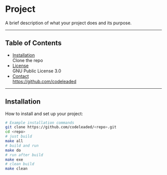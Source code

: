 # Project

A brief description of what your project does and its purpose.

---

## Table of Contents

- [Installation](#installation)  
Clone the repo
- [License](#license)  
GNU Public License 3.0
- [Contact](#contact)  
https://github.com/codeleaded
---

## Installation

How to install and set up your project:

```bash
# Example installation commands
git clone https://github.com/codeleaded/<repo>.git
cd <repo>
# just build
make all
# build and run
make do
# run after build
make exe
# clean build
make clean
```